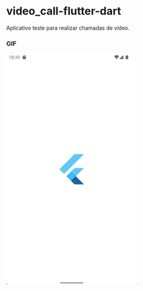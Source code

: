 # video_call-flutter-dart
 Aplicativo teste para realizar chamadas de vídeo.

### GIF

![](https://github.com/davif10/video_call-flutter-dart/blob/main/videocallagora.gif)
